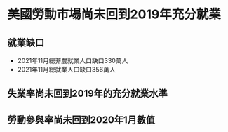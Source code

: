 
# 美國勞動市場尚未回到2019年充分就業
## 就業缺口
 - 2021年11月總非農就業人口缺口330萬人
 - 2021年11月總就業人口缺口356萬人
 
## 失業率尚未回到2019年的充分就業水準
## 勞動參與率尚未回到2020年1月數值
    





